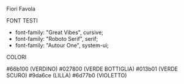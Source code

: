 Fiori Favola

FONT TESTI 
- font-family: "Great Vibes", cursive;
- font-family: "Roboto Serif", serif;
- font-family: "Autour One", system-ui;

COLORI

#66b100 (VERDINO)
#027800 (VERDE BOTTIGLIA)
#013b01 (VERDE SCURO)
#9da6ce (LILLA)
#6d77b0 (VIOLETTO)

